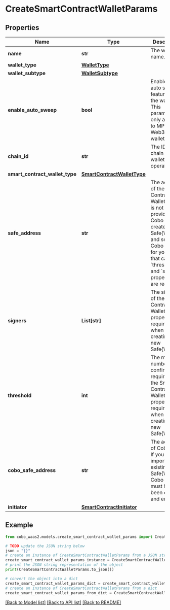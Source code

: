 # CreateSmartContractWalletParams


## Properties

Name | Type | Description | Notes
------------ | ------------- | ------------- | -------------
**name** | **str** | The wallet name. | 
**wallet_type** | [**WalletType**](WalletType.md) |  | 
**wallet_subtype** | [**WalletSubtype**](WalletSubtype.md) |  | 
**enable_auto_sweep** | **bool** | Enable the auto sweep feature for the wallet. This parameter only applies to MPC and Web3 wallets. | [optional] 
**chain_id** | **str** | The ID of the chain that the wallet operates on. | 
**smart_contract_wallet_type** | [**SmartContractWalletType**](SmartContractWalletType.md) |  | 
**safe_address** | **str** | The address of the Smart Contract Wallet. If this is not provided, Cobo will create a new Safe{Wallet} and set up Cobo Safe for you. In that case, the &#x60;threshold&#x60; and &#x60;signers&#x60; properties are required. | [optional] 
**signers** | **List[str]** | The signers of the Smart Contract Wallet. This property is required when creating a new Safe{Wallet}. | [optional] 
**threshold** | **int** | The minimum number of confirmations required for the Smart Contract Wallet. This property is required when creating a new Safe{Wallet}. | [optional] 
**cobo_safe_address** | **str** | The address of Cobo Safe. If you are importing an existing Safe{Wallet}, Cobo Safe must have been created and enabled. | [optional] 
**initiator** | [**SmartContractInitiator**](SmartContractInitiator.md) |  | [optional] 

## Example

```python
from cobo_waas2.models.create_smart_contract_wallet_params import CreateSmartContractWalletParams

# TODO update the JSON string below
json = "{}"
# create an instance of CreateSmartContractWalletParams from a JSON string
create_smart_contract_wallet_params_instance = CreateSmartContractWalletParams.from_json(json)
# print the JSON string representation of the object
print(CreateSmartContractWalletParams.to_json())

# convert the object into a dict
create_smart_contract_wallet_params_dict = create_smart_contract_wallet_params_instance.to_dict()
# create an instance of CreateSmartContractWalletParams from a dict
create_smart_contract_wallet_params_from_dict = CreateSmartContractWalletParams.from_dict(create_smart_contract_wallet_params_dict)
```
[[Back to Model list]](../README.md#documentation-for-models) [[Back to API list]](../README.md#documentation-for-api-endpoints) [[Back to README]](../README.md)


